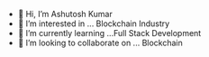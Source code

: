 - 👋 Hi, I’m Ashutosh Kumar 
- 👀 I’m interested in ... Blockchain Industry 
- 🌱 I’m currently learning ...Full Stack Development 
- 💞️ I’m looking to collaborate on ... Blockchain 


<!---
Ashutoshanand1207/Ashutoshanand1207 is a ✨ special ✨ repository because its `README.md` (this file) appears on your GitHub profile.
You can click the Preview link to take a look at your changes.
--->

